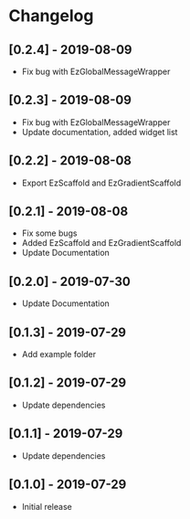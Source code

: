 # Changelog

## [0.2.4] - 2019-08-09

* Fix bug with EzGlobalMessageWrapper

## [0.2.3] - 2019-08-09

* Fix bug with EzGlobalMessageWrapper
* Update documentation, added widget list

## [0.2.2] - 2019-08-08

* Export EzScaffold and EzGradientScaffold

## [0.2.1] - 2019-08-08

* Fix some bugs
* Added EzScaffold and EzGradientScaffold
* Update Documentation

## [0.2.0] - 2019-07-30

* Update Documentation

## [0.1.3] - 2019-07-29

* Add example folder

## [0.1.2] - 2019-07-29

* Update dependencies

## [0.1.1] - 2019-07-29

* Update dependencies

## [0.1.0] - 2019-07-29

* Initial release
